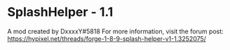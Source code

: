 # SplashHelper - 1.1
A mod created by DxxxxY#5818
For more information, visit the forum post: https://hypixel.net/threads/forge-1-8-9-splash-helper-v1-1.3252075/
